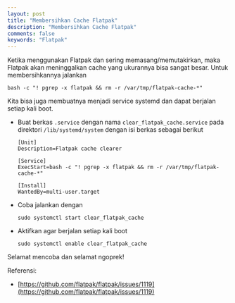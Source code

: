 ```yaml
---
layout: post
title: "Membersihkan Cache Flatpak"
description: "Membersihkan Cache Flatpak"
comments: false
keywords: "Flatpak"
---
```


Ketika menggunakan Flatpak dan sering memasang/memutakirkan, maka Flatpak akan meninggalkan cache yang ukurannya bisa sangat besar. Untuk membersihkannya jalankan
```
bash -c "! pgrep -x flatpak && rm -r /var/tmp/flatpak-cache-*"
```

Kita bisa juga membuatnya menjadi service systemd dan dapat berjalan setiap kali boot.

* Buat berkas `.service` dengan nama `clear_flatpak_cache.service` pada direktori `/lib/systemd/system` dengan isi berkas sebagai berikut
    ```
    [Unit]
    Description=Flatpak cache clearer

    [Service]
    ExecStart=bash -c "! pgrep -x flatpak && rm -r /var/tmp/flatpak-cache-*"

    [Install]
    WantedBy=multi-user.target
    ```
* Coba jalankan dengan
  ```
  sudo systemctl start clear_flatpak_cache
  ```

* Aktifkan agar berjalan setiap kali boot
  ```
  sudo systemctl enable clear_flatpak_cache
  ```

Selamat mencoba dan selamat ngoprek!

Referensi:

* [https://github.com/flatpak/flatpak/issues/1119](https://github.com/flatpak/flatpak/issues/1119)